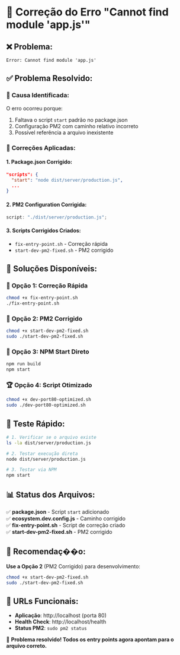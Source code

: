 # 🔧 Correção do Erro "Cannot find module 'app.js'"

## ❌ **Problema:**

```
Error: Cannot find module 'app.js'
```

## ✅ **Problema Resolvido:**

### 🎯 **Causa Identificada:**

O erro ocorreu porque:

1. Faltava o script `start` padrão no package.json
2. Configuração PM2 com caminho relativo incorreto
3. Possível referência a arquivo inexistente

### 🔧 **Correções Aplicadas:**

#### 1. **Package.json Corrigido:**

```json
"scripts": {
  "start": "node dist/server/production.js",
  ...
}
```

#### 2. **PM2 Configuration Corrigida:**

```javascript
script: "./dist/server/production.js";
```

#### 3. **Scripts Corrigidos Criados:**

- `fix-entry-point.sh` - Correção rápida
- `start-dev-pm2-fixed.sh` - PM2 corrigido

## 🚀 **Soluções Disponíveis:**

### 🥇 **Opção 1: Correção Rápida**

```bash
chmod +x fix-entry-point.sh
./fix-entry-point.sh
```

### 🥈 **Opção 2: PM2 Corrigido**

```bash
chmod +x start-dev-pm2-fixed.sh
sudo ./start-dev-pm2-fixed.sh
```

### 🥉 **Opção 3: NPM Start Direto**

```bash
npm run build
npm start
```

### 🏆 **Opção 4: Script Otimizado**

```bash
chmod +x dev-port80-optimized.sh
sudo ./dev-port80-optimized.sh
```

## 🧪 **Teste Rápido:**

```bash
# 1. Verificar se o arquivo existe
ls -la dist/server/production.js

# 2. Testar execução direta
node dist/server/production.js

# 3. Testar via NPM
npm start
```

## 📊 **Status dos Arquivos:**

✅ **package.json** - Script `start` adicionado  
✅ **ecosystem.dev.config.js** - Caminho corrigido  
✅ **fix-entry-point.sh** - Script de correção criado  
✅ **start-dev-pm2-fixed.sh** - PM2 corrigido

## 🎯 **Recomendaç��o:**

**Use a Opção 2** (PM2 Corrigido) para desenvolvimento:

```bash
chmod +x start-dev-pm2-fixed.sh
sudo ./start-dev-pm2-fixed.sh
```

## 📍 **URLs Funcionais:**

- **Aplicação**: http://localhost (porta 80)
- **Health Check**: http://localhost/health
- **Status PM2**: `sudo pm2 status`

🎉 **Problema resolvido! Todos os entry points agora apontam para o arquivo correto.**
